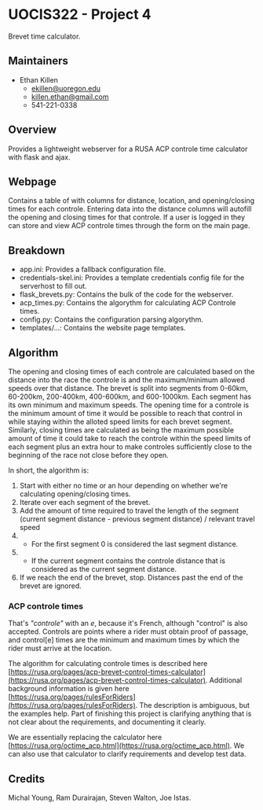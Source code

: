 # UOCIS322 - Project 4 #
Brevet time calculator.

## Maintainers

- Ethan Killen
  - ekillen@uoregon.edu
  - killen.ethan@gmail.com
  - 541-221-0338

## Overview

Provides a lightweight webserver for a RUSA ACP controle time calculator with flask and ajax.

## Webpage

Contains a table of with columns for distance, location, and opening/closing times for each controle.
Entering data into the distance columns will autofill the opening and closing times for that controle.
If a user is logged in they can store and view ACP controle times through the form on the main page.

## Breakdown

- app.ini: Provides a fallback configuration file.
- credentials-skel.ini: Provides a template credentials config file for the serverhost to fill out.
- flask\_brevets.py: Contains the bulk of the code for the webserver.
- acp\_times.py: Contains the algorythm for calculating ACP Controle times.
- config.py: Contains the configuration parsing algorythm.
- templates/...: Contains the website page templates.

## Algorithm

The opening and closing times of each controle are calculated based on the distance into the race the controle is and the maximum/minimum allowed speeds over that distance. The brevet is split into segments from 0-60km, 60-200km, 200-400km, 400-600km, and 600-1000km. Each segment has its own minimum and maximum speeds. The opening time for a controle is the minimum amount of time it would be possible to reach that control in while staying within the alloted speed limits for each brevet segment. Similarly, closing times are calculated as being the maximum possible amount of time it could take to reach the controle within the speed limits of each segment plus an extra hour to make controles sufficiently close to the beginning of the race not close before they open.

In short, the algorithm is:
1. Start with either no time or an hour depending on whether we're calculating opening/closing times.
2. Iterate over each segment of the brevet.
3. Add the amount of time required to travel the length of the segment (current segment distance - previous segment distance) / relevant travel speed
3. - For the first segment 0 is considered the last segment distance.
3. - If the current segment contains the controle distance that is considered as the current segment distance.
4. If we reach the end of the brevet, stop. Distances past the end of the brevet are ignored.

### ACP controle times

That's *"controle"* with an *e*, because it's French, although "control" is also accepted. Controls are points where a rider must obtain proof of passage, and control[e] times are the minimum and maximum times by which the rider must arrive at the location.

The algorithm for calculating controle times is described here [https://rusa.org/pages/acp-brevet-control-times-calculator](https://rusa.org/pages/acp-brevet-control-times-calculator). Additional background information is given here [https://rusa.org/pages/rulesForRiders](https://rusa.org/pages/rulesForRiders). The description is ambiguous, but the examples help. Part of finishing this project is clarifying anything that is not clear about the requirements, and documenting it clearly.  

We are essentially replacing the calculator here [https://rusa.org/octime_acp.html](https://rusa.org/octime_acp.html). We can also use that calculator to clarify requirements and develop test data.  

## Credits

Michal Young, Ram Durairajan, Steven Walton, Joe Istas.

